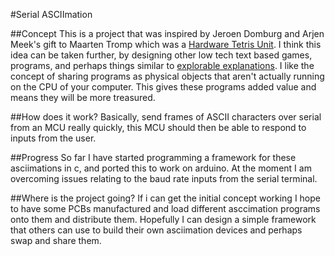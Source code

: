 #Serial ASCIImation

##Concept
This is a project that was inspired by Jeroen Domburg and Arjen Meek's gift to  Maarten Tromp which was a [Hardware Tetris Unit](https://www.geekabit.nl/projects/some-gifts-for-me/). I think this idea can be taken further, by designing other low tech text based games, programs, and perhaps things similar to [explorable explanations](https://explorabl.es/). I like the concept of sharing programs as physical objects that aren't actually running on the CPU of your computer. This gives these programs added value and means they will be more treasured.

##How does it work?
Basically, send frames of ASCII characters over serial from an MCU really quickly, this MCU should then be able to respond to inputs from the user.

##Progress
So far I have started programming a framework for these asciimations in c, and ported this to work on arduino. At the moment I am overcoming issues relating to the baud rate inputs from the serial terminal.

##Where is the project going?
If i can get the initial concept working I hope to have some PCBs manufactured  and load different asccimation programs onto them and distribute them. Hopefully I can design a simple framework that others can use to build their own asciimation devices and perhaps swap and share them. 
